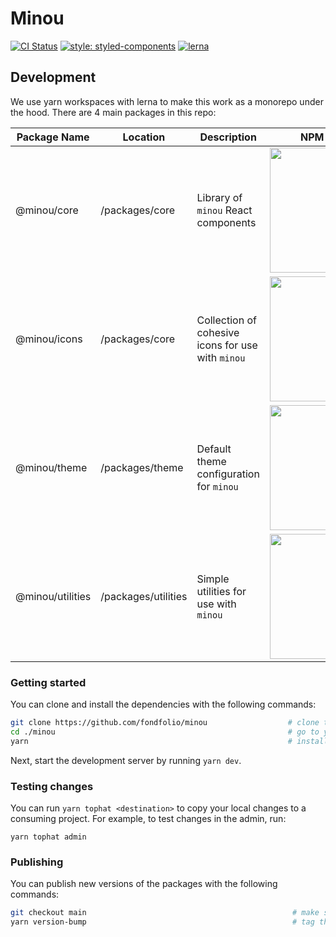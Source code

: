 # Minou

[![CI Status](https://github.com/fondfolio/minou/workflows/CI/badge.svg)](https://github.com/fondfolio/minou/actions)
[![style: styled-components](https://img.shields.io/badge/style-%F0%9F%92%85%20styled--components-orange.svg?colorB=daa357&colorA=db748e)](https://github.com/styled-components/styled-components)
[![lerna](https://img.shields.io/badge/maintained%20with-lerna-cc00ff.svg)](https://lernajs.io/)

## Development

We use yarn workspaces with lerna to make this work as a monorepo under the hood. There are 4 main packages in this repo:

| Package Name     | Location            | Description                                       | NPM Version                                                                                                                               |
| ---------------- | ------------------- | ------------------------------------------------- | ----------------------------------------------------------------------------------------------------------------------------------------- |
| @minou/core      | /packages/core      | Library of `minou` React components               | <a href="https://badge.fury.io/js/%40minou%2Fcore"><img src="https://badge.fury.io/js/%40minou%2Fcore.svg" width="200px" /></a>           |
| @minou/icons     | /packages/core      | Collection of cohesive icons for use with `minou` | <a href="https://badge.fury.io/js/%40minou%2Ficons"><img src="https://badge.fury.io/js/%40minou%2Ficons.svg" width="200px" /></a>         |
| @minou/theme     | /packages/theme     | Default theme configuration for `minou`           | <a href="https://badge.fury.io/js/%40minou%2Ftheme"><img src="https://badge.fury.io/js/%40minou%2Ftheme.svg" width="200px" /></a>         |
| @minou/utilities | /packages/utilities | Simple utilities for use with `minou`             | <a href="https://badge.fury.io/js/%40minou%2Futilities"><img src="https://badge.fury.io/js/%40minou%2Futilities.svg" width="200px" /></a> |

### Getting started

You can clone and install the dependencies with the following commands:

```bash
git clone https://github.com/fondfolio/minou                  # clone this repo
cd ./minou                                                    # go to your local clone
yarn                                                          # install dependencies
```

Next, start the development server by running `yarn dev`.

### Testing changes

You can run `yarn tophat <destination>` to copy your local changes to a consuming project. For example, to test changes in the admin, run:

```
yarn tophat admin
```

### Publishing

You can publish new versions of the packages with the following commands:

```bash
git checkout main                                              # make sure you are on the main branch
yarn version-bump                                              # tag the new version
```
